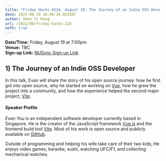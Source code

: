 ```yaml
---
title: "Friday Hacks #224, August 19: The Journey of an Indie OSS Developer"
date: 2022-08-19 16:56:14.023307
author: Shen Yi Hong
url: /2022/08/friday-hacks-224
nofh: true
---
```


**Date/Time:** Friday, August 19 at 7:00pm<br />
**Venue:** TBC<br />
**Sign-up Link:** [NUSync Sign-up Link](https://nus.campuslabs.com/engage/submitter/form/start/552358)<br />

## 1) The Journey of an Indie OSS Developer

In this talk, Evan will share the story of his open source journey: how he first got into open source, why he started on working on [Vue](https://vuejs.org/), how he grew the project into a community, and how the experience helped the second major project, [Vite](https://vitejs.dev/).

#### Speaker Profile

_Evan You_ is an independent software developer currently based in Singapore. He is the creator of the JavaScript framework [Vue.js](https://vuejs.org/) and the frontend build tool [Vite](https://vitejs.dev/). Most of his work is open source and publicly available on [GitHub](https://github.com/yyx990803).

Outside of programming and helping his wife take care of their two kids, He enjoys video games, karaoke, sushi, watching UFC/F1, and collecting mechanical watches.
